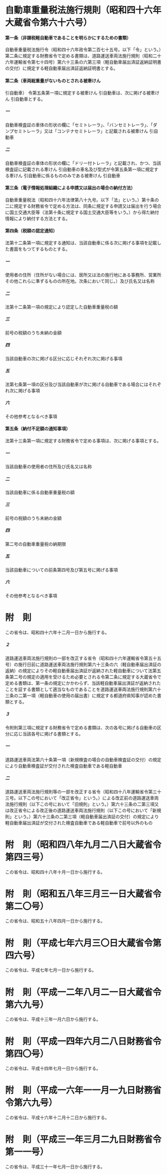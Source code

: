 # 自動車重量税法施行規則（昭和四十六年大蔵省令第六十六号）
#### 第一条（非課税軽自動車であることを明らかにするための書類）
自動車重量税法施行令（昭和四十六年政令第二百七十五号。以下「令」という。）第二条に規定する財務省令で定める書類は、道路運送車両法施行規則（昭和二十六年運輸省令第七十四号）第六十三条の六第三項（軽自動車届出済証返納証明書の交付）に規定する軽自動車届出済証返納証明書とする。
#### 第二条（車両総重量がないものとされる被牽けん
引自動車）
令第五条第一項に規定する被牽けん
引自動車は、次に掲げる被牽けん
引自動車とする。
##### 一
自動車検査証の車体の形状の欄に「セミトレーラ」、「バンセミトレーラ」、「ダンプセミトレーラ」又は「コンテナセミトレーラ」と記載される被牽けん
引自動車
##### 二
自動車検査証の車体の形状の欄に「ドリー付トレーラ」と記載され、かつ、当該検査証に記載される牽けん
引自動車の車名及び型式が令第五条第一項に規定する牽けん
引自動車に係るもののみである被牽けん
引自動車
#### 第三条（電子情報処理組織による申請又は届出の場合の納付方法）
自動車重量税法（昭和四十六年法律第八十九号。以下「法」という。）第十条の二に規定する財務省令で定める方法は、同条に規定する申請又は届出を行う場合に国土交通大臣等（法第十条に規定する国土交通大臣等をいう。）から得た納付情報により納付する方法とする。
#### 第四条（税額の認定通知）
法第十二条第一項に規定する通知は、当該自動車に係る次に掲げる事項を記載した書面をもつてするものとする。
##### 一
使用者の住所（住所がない場合には、居所又は法の施行地にある事務所、営業所その他これらに準ずるものの所在地。次条において同じ。）及び氏名又は名称
##### 二
法第十二条第一項の規定により認定した自動車重量税の額
##### 三
前号の税額のうち未納の金額
##### 四
当該自動車の次に掲げる区分に応じそれぞれ次に掲げる事項
##### 五
法第七条第一項の区分及び当該自動車が次に掲げる自動車である場合にはそれぞれ次に掲げる事項
##### 六
その他参考となるべき事項
#### 第五条（納付不足額の通知事項）
法第十三条第一項に規定する財務省令で定める事項は、次に掲げる事項とする。
##### 一
当該自動車の使用者の住所及び氏名又は名称
##### 二
当該自動車に係る自動車重量税の額
##### 三
前号の税額のうち未納の金額
##### 四
第二号の自動車重量税の納期限
##### 五
当該自動車についての前条第四号及び第五号に掲げる事項
##### 六
その他参考となるべき事項
# 附　則
この省令は、昭和四十六年十二月一日から施行する。
##### ２
道路運送車両法施行規則の一部を改正する省令（昭和四十六年運輸省令第五十五号）の施行日前に道路運送車両法施行規則第六十三条の六（軽自動車届出済証の返納）の規定によりその軽自動車届出済証が返納された軽自動車について法第五条第二号の規定の適用を受けるため必要とされる令第二条に規定する大蔵省令で定める書類は、第一条の規定にかかわらず、当該軽自動車届出済証が返納されたことを証する書類として適当なものであることを道路運送車両法施行規則第六十三条の二第一項（軽自動車の使用の届出書）に規定する都道府県知事が認めた書類とする。
##### ３
令附則第三項に規定する財務省令で定める書類は、次の各号に掲げる自動車の区分に応じ当該各号に掲げる書類とする。
##### 一
道路運送車両法第六十条第一項（新規検査の場合の自動車検査証の交付）の規定により自動車検査証が交付された検査自動車である軽自動車
##### 二
道路運送車両法施行規則等の一部を改正する省令（昭和四十八年運輸省令第三十三号。以下この号において「改正省令」という。）による改正前の道路運送車両法施行規則（以下この号において「旧規則」という。）第六十三条の二第三項又は改正省令による改正後の道路運送車両法施行規則（以下この号において「新規則」という。）第六十三条の二第三項（軽自動車届出済証の交付）の規定により軽自動車届出済証が交付された検査自動車である軽自動車で前号以外のもの
# 附　則（昭和四八年九月二八日大蔵省令第四三号）
この省令は、昭和四十八年十月一日から施行する。
# 附　則（昭和五八年三月三一日大蔵省令第二〇号）
この省令は、昭和五十八年四月一日から施行する。
# 附　則（平成七年六月三〇日大蔵省令第四六号）
この省令は、平成七年七月一日から施行する。
# 附　則（平成一二年八月二一日大蔵省令第六九号）
この省令は、平成十三年一月六日から施行する。
# 附　則（平成一四年六月二八日財務省令第四〇号）
この省令は、平成十四年七月一日から施行する。
# 附　則（平成一六年一一月一九日財務省令第六九号）
この省令は、平成十六年十二月十二日から施行する。
# 附　則（平成三一年三月二九日財務省令第一一号）
この省令は、平成三十一年七月一日から施行する。
